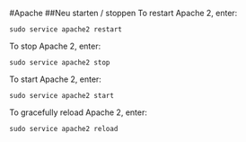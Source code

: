 #Apache
##Neu starten / stoppen
To restart Apache 2, enter:

    sudo service apache2 restart

To stop Apache 2, enter:

    sudo service apache2 stop

To start Apache 2, enter:

    sudo service apache2 start

To gracefully reload Apache 2, enter:

    sudo service apache2 reload
